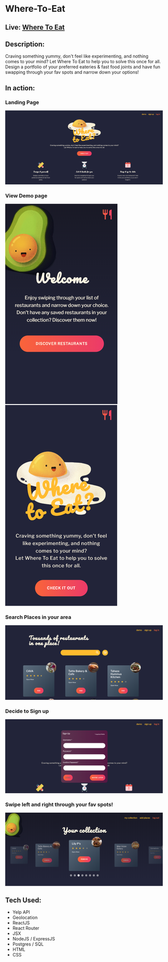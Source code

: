 # Where-To-Eat

## Live: [Where To Eat](https://where-to-eat.now.sh/)

## Description:
Craving something yummy, don't feel like experimenting, and nothing comes to your mind? Let Where To Eat to help you to solve this once for all. Design a portfolio of your preferred eateries & fast food joints and have fun swapping through your fav spots and narrow down your options!

## In action:

### Landing Page
![alt text](visuals/visual1.png)

### View Demo page
![alt text](visuals/visual5.png)![alt text](visuals/visual2.png) 

### Search Places in your area
![alt text](visuals/visual3.png)
 
### Decide to Sign up
![alt text](visuals/visual4.png)

### Swipe left and right through your fav spots! 
![alt text](visuals/visual6.png)

## Tech Used:
* Yelp API
* Geolocation
* ReactJS
* React Router
* JSX
* NodeJS / ExpressJS
* Postgres / SQL
* HTML
* CSS
